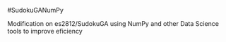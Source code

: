 #SudokuGANumPy

Modification on es2812/SudokuGA using NumPy and other Data Science tools to improve eficiency
